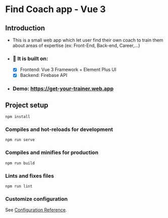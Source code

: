 # **Find Coach app - Vue 3**

## Introduction

- This is a small web app which let user find their own coach to train them about areas of expertise (ex: Front-End, Back-end, Career,...)

- ### :hammer: **It is built on**:
  - [x] Frontend: Vue 3 Framework + Element Plus UI
  - [x] Backend: Firebase API
- ### Demo: https://get-your-trainer.web.app
## Project setup

```
npm install
```

### Compiles and hot-reloads for development

```
npm run serve
```

### Compiles and minifies for production

```
npm run build
```

### Lints and fixes files

```
npm run lint
```

### Customize configuration

See [Configuration Reference](https://cli.vuejs.org/config/).
